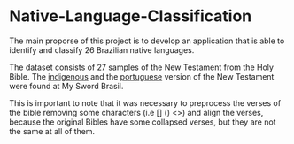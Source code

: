 # Native-Language-Classification
The main proporse of this project is to develop an application that is able to identify and classify 26 Brazilian native languages. 

The dataset consists of 27 samples of the New Testament from the Holy Bible. The [indigenous](https://myswordbrasil.blogspot.com/2016/09/26-biblias-em-idiomas-indigenas-tupi-guarani.htm) and the [portuguese](https://myswordbrasil.blogspot.com/2017/06/biblias-para-mysword.html) version of the New Testament were found at My Sword Brasil.


This is important to note that it was necessary to preprocess the verses of the bible removing some characters (i.e [] () <>) and align the verses, because the original Bibles have some collapsed verses, but they are not the same at all of them.
